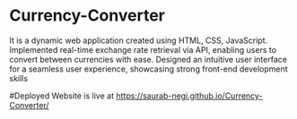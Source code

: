# Currency-Converter
It is a dynamic web application created using HTML, CSS, JavaScript. Implemented real-time exchange rate retrieval via API, enabling users to convert between currencies with ease. Designed an intuitive user interface for a seamless user experience, showcasing strong front-end development skills

#Deployed
Website is live at https://saurab-negi.github.io/Currency-Converter/
